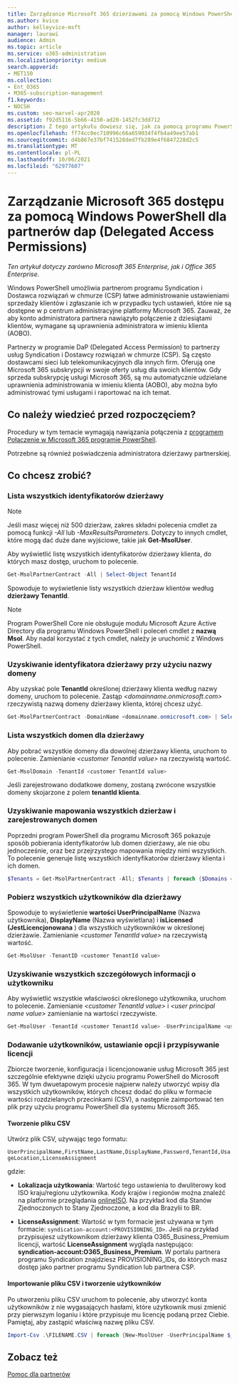 ```yaml
---
title: Zarządzanie Microsoft 365 dzierżawami za pomocą Windows PowerShell daP
ms.author: kvice
author: kelleyvice-msft
manager: laurawi
audience: Admin
ms.topic: article
ms.service: o365-administration
ms.localizationpriority: medium
search.appverid:
- MET150
ms.collection:
- Ent_O365
- M365-subscription-management
f1.keywords:
- NOCSH
ms.custom: seo-marvel-apr2020
ms.assetid: f92d5116-5b66-4150-ad20-1452fc3dd712
description: Z tego artykułu dowiesz się, jak za pomocą programu PowerShell dla Microsoft 365 zarządzać dziesiątami klientów.
ms.openlocfilehash: ff74cc0ec710996c66a659034f4fb4a49ee57ab1
ms.sourcegitcommit: d4b867e37bf741528ded7fb289e4f6847228d2c5
ms.translationtype: MT
ms.contentlocale: pl-PL
ms.lasthandoff: 10/06/2021
ms.locfileid: "62977607"
---
```

# <a name="manage-microsoft-365-tenants-with-windows-powershell-for-delegated-access-permissions-dap-partners"></a>Zarządzanie Microsoft 365 dostępu za pomocą Windows PowerShell dla partnerów dap (Delegated Access Permissions)

*Ten artykuł dotyczy zarówno Microsoft 365 Enterprise, jak i Office 365 Enterprise.*

Windows PowerShell umożliwia partnerom programu Syndication i Dostawca rozwiązań w chmurze (CSP) łatwe administrowanie ustawieniami sprzedaży klientów i zgłaszanie ich w przypadku tych ustawień, które nie są dostępne w p centrum administracyjne platformy Microsoft 365. Zauważ, że aby konto administratora partnera nawiązyło połączenie z dziesiątami klientów, wymagane są uprawnienia administratora w imieniu klienta (AOBO).

Partnerzy w programie DaP (Delegated Access Permission) to partnerzy usług Syndication i Dostawcy rozwiązań w chmurze (CSP). Są często dostawcami sieci lub telekomunikacyjnych dla innych firm. Oferują one Microsoft 365 subskrypcji w swoje oferty usług dla swoich klientów. Gdy sprzeda subskrypcję usługi Microsoft 365, są mu automatycznie udzielane uprawnienia administrowania w imieniu klienta (AOBO), aby można było administrować tymi usługami i raportować na ich temat.
## <a name="what-do-you-need-to-know-before-you-begin"></a>Co należy wiedzieć przed rozpoczęciem?

Procedury w tym temacie wymagają nawiązania połączenia z [programem Połączenie w Microsoft 365 programie PowerShell](connect-to-microsoft-365-powershell.md).

Potrzebne są również poświadczenia administratora dzierżawy partnerskiej.

## <a name="what-do-you-want-to-do"></a>Co chcesz zrobić?

### <a name="list-all-tenant-ids"></a>Lista wszystkich identyfikatorów dzierżawy

> [!NOTE]
> Jeśli masz więcej niż 500 dzierżaw, zakres składni polecenia cmdlet za pomocą funkcji  _-All_ lub _-MaxResultsParameters_. Dotyczy to innych cmdlet, które mogą dać duże dane wyjściowe, takie jak **Get-MsolUser**.

Aby wyświetlić listę wszystkich identyfikatorów dzierżawy klienta, do których masz dostęp, uruchom to polecenie.

```powershell
Get-MsolPartnerContract -All | Select-Object TenantId
```

Spowoduje to wyświetlenie listy wszystkich dzierżaw klientów według **dzierżawy TenantId**.

>[!Note]
>Program PowerShell Core nie obsługuje modułu Microsoft Azure Active Directory dla programu Windows PowerShell i poleceń cmdlet z **nazwą Msol**. Aby nadal korzystać z tych cmdlet, należy je uruchomić z Windows PowerShell.
>

### <a name="get-a-tenant-id-by-using-the-domain-name"></a>Uzyskiwanie identyfikatora dzierżawy przy użyciu nazwy domeny

Aby uzyskać pole **TenantId** określonej dzierżawy klienta według nazwy domeny, uruchom to polecenie. Zastąp _<domainname.onmicrosoft.com>_ rzeczywistą nazwą domeny dzierżawy klienta, której chcesz użyć.

```powershell
Get-MsolPartnerContract -DomainName <domainname.onmicrosoft.com> | Select-Object TenantId
```

### <a name="list-all-domains-for-a-tenant"></a>Lista wszystkich domen dla dzierżawy

Aby pobrać wszystkie domeny dla dowolnej dzierżawy klienta, uruchom to polecenie. Zamienianie  _\<customer TenantId value>_ na rzeczywistą wartość.

```powershell
Get-MsolDomain -TenantId <customer TenantId value>
```

Jeśli zarejestrowano dodatkowe domeny, zostaną zwrócone wszystkie domeny skojarzone z polem **tenantId klienta**.

### <a name="get-a-mapping-of-all-tenants-and-registered-domains"></a>Uzyskiwanie mapowania wszystkich dzierżaw i zarejestrowanych domen

Poprzedni program PowerShell dla programu Microsoft 365 pokazuje sposób pobierania identyfikatorów lub domen dzierżawy, ale nie obu jednocześnie, oraz bez przejrzystego mapowania między nimi wszystkich. To polecenie generuje listę wszystkich identyfikatorów dzierżawy klienta i ich domen.

```powershell
$Tenants = Get-MsolPartnerContract -All; $Tenants | foreach {$Domains = $_.TenantId; Get-MsolDomain -TenantId $Domains | fl @{Label="TenantId";Expression={$Domains}},name}
```

### <a name="get-all-users-for-a-tenant"></a>Pobierz wszystkich użytkowników dla dzierżawy

Spowoduje to wyświetlenie **wartości UserPrincipalName** (Nazwa użytkownika), **DisplayName** (Nazwa wyświetlana) i **isLicensed (JestLicencjonowana** ) dla wszystkich użytkowników w określonej dzierżawie. Zamienianie _\<customer TenantId value>_ na rzeczywistą wartość.

```powershell
Get-MsolUser -TenantID <customer TenantId value>
```

### <a name="get-all-details-about-a-user"></a>Uzyskiwanie wszystkich szczegółowych informacji o użytkowniku

Aby wyświetlić wszystkie właściwości określonego użytkownika, uruchom to polecenie. Zamienianie  _\<customer TenantId value>_ i _\<user principal name value>_ zamienianie na wartości rzeczywiste.

```powershell
Get-MsolUser -TenantId <customer TenantId value> -UserPrincipalName <user principal name value>
```

### <a name="add-users-set-options-and-assign-licenses"></a>Dodawanie użytkowników, ustawianie opcji i przypisywanie licencji

Zbiorcze tworzenie, konfiguracja i licencjonowanie usług Microsoft 365 jest szczególnie efektywne dzięki użyciu programu PowerShell do Microsoft 365. W tym dwuetapowym procesie najpierw należy utworzyć wpisy dla wszystkich użytkowników, których chcesz dodać do pliku w formacie wartości rozdzielanych przecinkami (CSV), a następnie zaimportować ten plik przy użyciu programu PowerShell dla systemu Microsoft 365.

#### <a name="create-a-csv-file"></a>Tworzenie pliku CSV

Utwórz plik CSV, używając tego formatu:

`UserPrincipalName,FirstName,LastName,DisplayName,Password,TenantId,UsageLocation,LicenseAssignment`

gdzie:

- **Lokalizacja użytkowania**: Wartość tego ustawienia to dwuliterowy kod ISO kraju/regionu użytkownika. Kody krajów i regionów można znaleźć na platformie przeglądania [onlineISO](https://go.microsoft.com/fwlink/p/?LinkId=532703). Na przykład kod dla Stanów Zjednoczonych to Stany Zjednoczone, a kod dla Brazylii to BR.

- **LicenseAssignment**: Wartość w tym formacie jest używana w tym formacie: `syndication-account:<PROVISIONING_ID>`. Jeśli na przykład przypisujesz użytkownikom dzierżawy klienta O365_Business_Premium licencji, wartość **LicenseAssignment** wygląda następująco: **syndication-account:O365_Business_Premium**. W portalu partnera programu Syndication znajdziesz PROVISIONING_IDs, do których masz dostęp jako partner programu Syndication lub partnera CSP.

#### <a name="import-the-csv-file-and-create-the-users"></a>Importowanie pliku CSV i tworzenie użytkowników

Po utworzeniu pliku CSV uruchom to polecenie, aby utworzyć konta użytkowników z nie wygasających hasłami, które użytkownik musi zmienić przy pierwszym loganiu i które przypisuje mu licencję podaną przez Ciebie. Pamiętaj, aby zastąpić właściwą nazwę pliku CSV.

```powershell
Import-Csv .\FILENAME.CSV | foreach {New-MsolUser -UserPrincipalName $_.UserPrincipalName -DisplayName $_.DisplayName -FirstName $_.FirstName -LastName $_.LastName -Password $_.Password -UsageLocation $_.UsageLocation -LicenseAssignment $_.LicenseAssignment -ForceChangePassword:$true -PasswordNeverExpires:$true -TenantId $_.TenantId}
```

## <a name="see-also"></a>Zobacz też

[Pomoc dla partnerów](https://go.microsoft.com/fwlink/p/?LinkId=533477)

